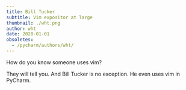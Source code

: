```yaml
---
title: Bill Tucker
subtitle: Vim expositor at large
thumbnail: ./wht.png
author: wht
date: 2020-01-01
obsoletes:
  - /pycharm/authors/wht/
---
```


How do you know someone uses vim?

They will tell you. And Bill Tucker is no exception.
He even uses vim in PyCharm.
